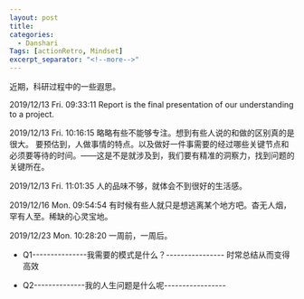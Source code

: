 ```yaml
---
layout: post
title:
categories:
  - Danshari
Tags: [actionRetro, Mindset]
excerpt_separator: "<!--more-->"
---
```



近期，科研过程中的一些遐思。

<!--more-->



2019/12/13 Fri. 09:33:11
Report is the final presentation of our understanding to a project.


2019/12/13 Fri. 10:16:15
略略有些不能够专注。想到有些人说的和做的区别真的是很大。
要预估到，人做事情的特点。以及做好一件事需要的经过哪些关键节点和必须要等待的时间。——这是不是就涉及到，我们要有精准的洞察力，找到问题的关键所在。

2019/12/13 Fri. 11:01:35
人的品味不够，就体会不到很好的生活感。


2019/12/16 Mon. 09:54:54
有时候有些人就只是想逃离某个地方吧。杳无人烟，罕有人至。稀缺的心灵宝地。


2019/12/23 Mon. 10:28:20
一周前，一周后。












 - Q1---------------我需要的模式是什么？----------------
时常总结从而变得高效

 - Q2--------------我的人生问题是什么呢-----------------
